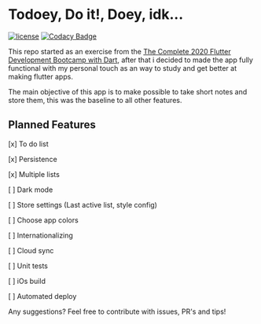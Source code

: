 # Todoey, Do it!, Doey, idk...
[![license](https://img.shields.io/github/license/lucashilles/todoey?style=flat)](LICENSE) [![Codacy Badge](https://api.codacy.com/project/badge/Grade/af20f336dfaf48bfa68b64968cc34dc6)](https://www.codacy.com/manual/lucashilles/todoey?utm_source=github.com&amp;utm_medium=referral&amp;utm_content=lucashilles/todoey&amp;utm_campaign=Badge_Grade)

This repo started as an exercise from the [The Complete 2020 Flutter Development Bootcamp with Dart](https://www.udemy.com/course/flutter-bootcamp-with-dart/), after that i decided to made the app fully functional with my personal touch as an way to study and get better at making flutter apps.

The main objective of this app is to make possible to take short notes and store them, this was the baseline to all other features.


## Planned Features

[x] To do list

[x] Persistence

[x] Multiple lists

[ ] Dark mode

[ ] Store settings (Last active list, style config)

[ ] Choose app colors

[ ] Internationalizing

[ ] Cloud sync

[ ] Unit tests

[ ] iOs build

[ ] Automated deploy


Any suggestions?
Feel free to contribute with issues, PR's and tips!
